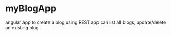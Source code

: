# myBlogApp
angular app to create a blog using REST
app can list all blogs, update/delete an existing blog
